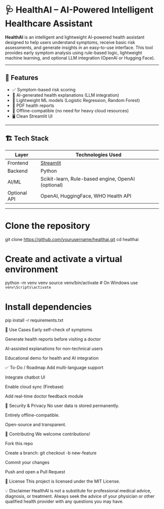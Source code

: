 # 🩺 HealthAI – AI-Powered Intelligent Healthcare Assistant

**HealthAI** is an intelligent and lightweight AI-powered health assistant designed to help users understand symptoms, receive basic risk assessments, and generate insights in an easy-to-use interface. This tool provides early symptom analysis using rule-based logic, lightweight machine learning, and optional LLM integration (OpenAI or Hugging Face).

---

## 🚀 Features

- ✅ Symptom-based risk scoring
- 🤖 AI-generated health explanations (LLM integration)
- 🧠 Lightweight ML models (Logistic Regression, Random Forest)
- 📄 PDF health reports
- 🧪 Offline-compatible (no need for heavy cloud resources)
- 🖥️ Clean Streamlit UI

---

## 🏗️ Tech Stack

| Layer        | Technologies Used                                      |
|--------------|--------------------------------------------------------|
| Frontend     | [Streamlit](https://streamlit.io/)                     |
| Backend      | Python                                 |
| AI/ML        | Scikit-learn, Rule-based engine, OpenAI (optional)     |
| Optional API | OpenAI, HuggingFace, WHO Health API                    |

---
# Clone the repository
git clone https://github.com/yourusername/healthai.git
cd healthai

# Create and activate a virtual environment
python -m venv venv
source venv/bin/activate  # On Windows use `venv\Scripts\activate`

# Install dependencies
pip install -r requirements.txt

📘 Use Cases
Early self-check of symptoms

Generate health reports before visiting a doctor

AI-assisted explanations for non-technical users

Educational demo for health and AI integration

✅ To-Do / Roadmap
 Add multi-language support

 Integrate chatbot UI

 Enable cloud sync (Firebase)

 Add real-time doctor feedback module

🔐 Security & Privacy
No user data is stored permanently.

Entirely offline-compatible.

Open-source and transparent.

🤝 Contributing
We welcome contributions!

Fork this repo

Create a branch: git checkout -b new-feature

Commit your changes

Push and open a Pull Request

📄 License
This project is licensed under the MIT License.


💡 Disclaimer
HealthAI is not a substitute for professional medical advice, diagnosis, or treatment. Always seek the advice of your physician or other qualified health provider with any questions you may have.

